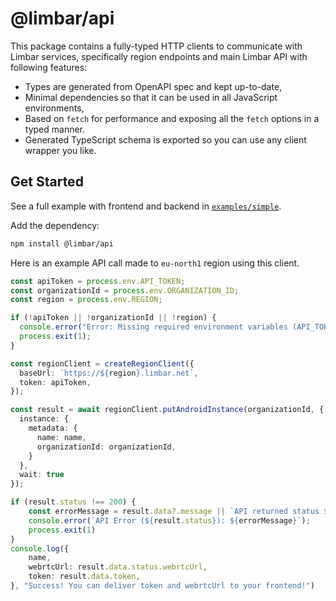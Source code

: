 # @limbar/api

This package contains a fully-typed HTTP clients to communicate with Limbar services,
specifically region endpoints and main Limbar API with following features:
* Types are generated from OpenAPI spec and kept up-to-date,
* Minimal dependencies so that it can be used in all JavaScript environments,
* Based on `fetch` for performance and exposing all the `fetch` options in a typed manner.
* Generated TypeScript schema is exported so you can use any client wrapper you like.

## Get Started

See a full example with frontend and backend in [`examples/simple`](../../examples/simple).

Add the dependency:
```bash
npm install @limbar/api
```

Here is an example API call made to `eu-north1` region using this client.

```ts
const apiToken = process.env.API_TOKEN;
const organizationId = process.env.ORGANIZATION_ID;
const region = process.env.REGION;

if (!apiToken || !organizationId || !region) {
  console.error("Error: Missing required environment variables (API_TOKEN, ORGANIZATION_ID, REGION).");
  process.exit(1);
}

const regionClient = createRegionClient({
  baseUrl: `https://${region}.limbar.net`,
  token: apiToken,
});

const result = await regionClient.putAndroidInstance(organizationId, {
  instance: {
    metadata: {
      name: name,
      organizationId: organizationId,
    }
  },
  wait: true
});

if (result.status !== 200) {
    const errorMessage = result.data?.message || `API returned status ${result.status}`;
    console.error(`API Error (${result.status}): ${errorMessage}`);
    process.exit(1)
}
console.log({
    name,
    webrtcUrl: result.data.status.webrtcUrl,
    token: result.data.token,
}, "Success! You can deliver token and webrtcUrl to your frontend!")
```
